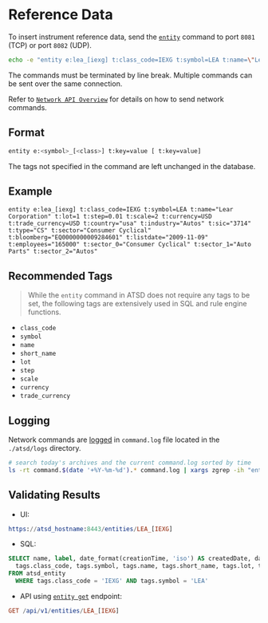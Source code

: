 # Reference Data

To insert instrument reference data, send the [`entity`](../api/network/entity.md) command to port `8081` (TCP) or port `8082` (UDP).

```bash
echo -e "entity e:lea_[iexg] t:class_code=IEXG t:symbol=LEA t:name=\"Lear Corporation\" t:industry=Autos" > /dev/tcp/atsd_hostname/8081
```

The commands must be terminated by line break. Multiple commands can be sent over the same connection.

Refer to [`Network API Overview`](../api/network/README.md) for details on how to send network commands.

## Format

```bash
entity e:<symbol>_[<class>] t:key=value [ t:key=value]
```

The tags not specified in the command are left unchanged in the database.

## Example

```ls
entity e:lea_[iexg] t:class_code=IEXG t:symbol=LEA t:name="Lear Corporation" t:lot=1 t:step=0.01 t:scale=2 t:currency=USD t:trade_currency=USD t:country="usa" t:industry="Autos" t:sic="3714" t:type="CS" t:sector="Consumer Cyclical" t:bloomberg="EQ0000000009284601" t:listdate="2009-11-09" t:employees="165000" t:sector_0="Consumer Cyclical" t:sector_1="Auto Parts" t:sector_2="Autos"
```

## Recommended Tags

> While the `entity` command in ATSD does not require any tags to be set, the following tags are extensively used in SQL and rule engine functions.

* `class_code`
* `symbol`
* `name`
* `short_name`
* `lot`
* `step`
* `scale`
* `currency`
* `trade_currency`

## Logging

Network commands are [logged](../administration/logging.md) in `command.log` file located in the `./atsd/logs` directory.

```sh
# search today's archives and the current command.log sorted by time
ls -rt command.$(date '+%Y-%m-%d').* command.log | xargs zgrep -ih "entity e:.*t:clas"
```

## Validating Results

* UI:

```elm
https://atsd_hostname:8443/entities/LEA_[IEXG]
```

* SQL:

```sql
SELECT name, label, date_format(creationTime, 'iso') AS createdDate, date_format(versionTime, 'iso') AS versionDate,
  tags.class_code, tags.symbol, tags.name, tags.short_name, tags.lot, tags."step", tags.scale, tags.currency, tags.trade_currency
FROM atsd_entity
  WHERE tags.class_code = 'IEXG' AND tags.symbol = 'LEA'
```

* API using [`entity get`](../api/meta/entity/get.md) endpoint:

```elm
GET /api/v1/entities/LEA_[IEXG]
```